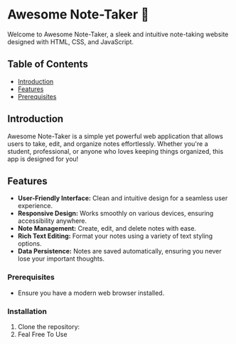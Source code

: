 # Awesome Note-Taker 📝

Welcome to Awesome Note-Taker, a sleek and intuitive note-taking website designed with HTML, CSS, and JavaScript.

## Table of Contents

- [Introduction](#introduction)
- [Features](#features)
- [Prerequisites](#Prerequisites)
  
## Introduction

Awesome Note-Taker is a simple yet powerful web application that allows users to take, edit, and organize notes effortlessly. Whether you're a student, professional, or anyone who loves keeping things organized, this app is designed for you!


## Features

- **User-Friendly Interface:** Clean and intuitive design for a seamless user experience.
- **Responsive Design:** Works smoothly on various devices, ensuring accessibility anywhere.
- **Note Management:** Create, edit, and delete notes with ease.
- **Rich Text Editing:** Format your notes using a variety of text styling options.
- **Data Persistence:** Notes are saved automatically, ensuring you never lose your important thoughts.


### Prerequisites

- Ensure you have a modern web browser installed.

  
### Installation

1. Clone the repository:
2. Feal Free To Use 
